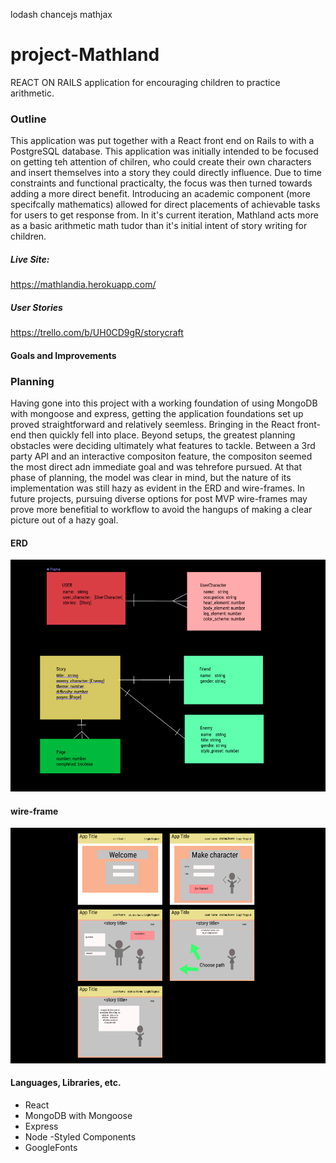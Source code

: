 lodash
chancejs
mathjax

# project-Mathland
REACT ON RAILS application for encouraging children to practice arithmetic.

### Outline
This application was put together with a React front end on Rails to with a PostgreSQL database. This application was initially intended to be focused on getting teh attention of chilren, who could create their own characters and insert themselves into a story they could directly influence. Due to time constraints and functional practicalty, the focus was then turned towards adding a more direct benefit. Introducing an academic component (more specifcally mathematics) allowed for direct placements of achievable tasks for users to get response from. In it's current iteration, Mathland acts more as a basic arithmetic math tudor than it's initial intent of story writing for children.

##### Live Site: 
https://mathlandia.herokuapp.com/

##### User Stories
https://trello.com/b/UH0CD9gR/storycraft

#### Goals and Improvements


### Planning
Having gone into this project with a working foundation of using MongoDB with mongoose and express, getting the application foundations set up proved straightforward and relatively seemless. Bringing in the React front-end then quickly fell into place. Beyond setups, the greatest planning obstacles were deciding ultimately what features to tackle. Between a 3rd party API and an interactive compositon feature, the compositon seemed the most direct adn immediate goal and was tehrefore pursued. At that phase of planning, the model was clear in mind, but the nature of its implementation was still hazy as evident in the ERD and wire-frames. In future projects, pursuing diverse options for post MVP wire-frames may prove more benefitial to workflow to avoid the hangups of making a clear picture out of a hazy goal.

#### ERD 
![](https://github.com/K-Ramberg/story-project/blob/master/ERD/Erd.png)

#### wire-frame
![](https://github.com/K-Ramberg/story-project/blob/master/Wireframe/wireframe.png)

#### Languages, Libraries, etc.
- React
- MongoDB with Mongoose
- Express
- Node
-Styled Components
- GoogleFonts

